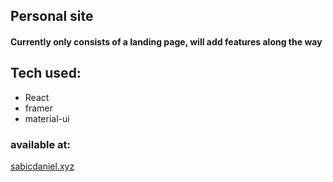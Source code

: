 ## Personal site

#### Currently only consists of a landing page, will add features along the way

## Tech used: 
- React
- framer
- material-ui

### available at:
[sabicdaniel.xyz](https://sabicdaniel.xyz)
